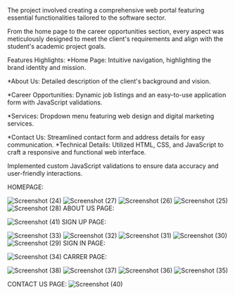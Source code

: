 The project involved creating a comprehensive web portal featuring essential functionalities tailored to the software sector.


From the home page to the career opportunities section, every aspect was meticulously designed to meet the client's requirements and align with the student's academic project goals.


 Features Highlights:
*Home Page: Intuitive navigation, highlighting the brand identity and mission.

*About Us: Detailed description of the client's background and vision.

*Career Opportunities: Dynamic job listings and an easy-to-use application form with JavaScript validations.

*Services: Dropdown menu featuring web design and digital marketing services.

*Contact Us: Streamlined contact form and address details for easy communication.
*Technical Details:
 Utilized HTML, CSS, and JavaScript to craft a responsive and functional web interface.
 
 Implemented custom JavaScript validations to ensure data accuracy and user-friendly interactions.

 HOMEPAGE:
 
![Screenshot (24)](https://github.com/ABINAYAKAPIL/IT-SECTOR-WEB-PAGE/assets/139993333/e5cc000b-60e2-40e4-a0c7-91a9d5bf2890)
![Screenshot (27)](https://github.com/ABINAYAKAPIL/IT-SECTOR-WEB-PAGE/assets/139993333/ac0cfde7-b350-4c6c-ba62-f27423c29a4f)
![Screenshot (26)](https://github.com/ABINAYAKAPIL/IT-SECTOR-WEB-PAGE/assets/139993333/894d0f94-9cf2-4f56-a561-64d38dfb7d10)
![Screenshot (25)](https://github.com/ABINAYAKAPIL/IT-SECTOR-WEB-PAGE/assets/139993333/283caa34-0ad6-4a5f-bf96-18c55bc39555)
![Screenshot (28)](https://github.com/ABINAYAKAPIL/IT-SECTOR-WEB-PAGE/assets/139993333/fe5a951e-6059-4ed4-96eb-ad4a63c31148)
ABOUT US PAGE:

![Screenshot (41)](https://github.com/ABINAYAKAPIL/IT-SECTOR-WEB-PAGE/assets/139993333/c7dc3df8-3a5a-4616-865d-a8d01a08f488)
SIGN UP PAGE:

![Screenshot (33)](https://github.com/ABINAYAKAPIL/IT-SECTOR-WEB-PAGE/assets/139993333/b57cbeee-11ab-4023-ad42-03673bc208ec)
![Screenshot (32)](https://github.com/ABINAYAKAPIL/IT-SECTOR-WEB-PAGE/assets/139993333/dbe82833-ab5f-4491-ad38-515284ecec74)
![Screenshot (31)](https://github.com/ABINAYAKAPIL/IT-SECTOR-WEB-PAGE/assets/139993333/6dee2c78-bc4b-4698-aeb2-a79cb970537c)
![Screenshot (30)](https://github.com/ABINAYAKAPIL/IT-SECTOR-WEB-PAGE/assets/139993333/26eed331-36a9-47c8-a636-e6dc2eb5e9b0)
![Screenshot (29)](https://github.com/ABINAYAKAPIL/IT-SECTOR-WEB-PAGE/assets/139993333/75c53504-e7c3-4c27-a276-b915f68a10c9)
SIGN IN PAGE:

![Screenshot (34)](https://github.com/ABINAYAKAPIL/IT-SECTOR-WEB-PAGE/assets/139993333/aee19552-e2f3-46c1-a862-be59494c60d8) 
CARRER PAGE:

![Screenshot (38)](https://github.com/ABINAYAKAPIL/IT-SECTOR-WEB-PAGE/assets/139993333/da27f50b-6e44-437e-8296-8586285f9cfa)
![Screenshot (37)](https://github.com/ABINAYAKAPIL/IT-SECTOR-WEB-PAGE/assets/139993333/9c74377b-30d8-4a12-8304-a5e70846af4a)
![Screenshot (36)](https://github.com/ABINAYAKAPIL/IT-SECTOR-WEB-PAGE/assets/139993333/3eb19e0d-5042-423a-898b-ef9aa557864c)
![Screenshot (35)](https://github.com/ABINAYAKAPIL/IT-SECTOR-WEB-PAGE/assets/139993333/97fdf523-048d-4f5a-8dd5-272f087a7eea)

CONTACT US PAGE:
![Screenshot (40)](https://github.com/ABINAYAKAPIL/IT-SECTOR-WEB-PAGE/assets/139993333/26434f12-ee52-4fc2-ae93-38b978c72bd5)





